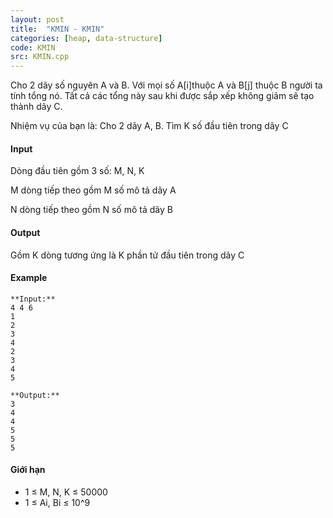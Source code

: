 ```yaml
---
layout: post
title:  "KMIN - KMIN"
categories: [heap, data-structure]
code: KMIN
src: KMIN.cpp
---
```




  


Cho 2 dãy số nguyên A và B. Với mọi số A\[i\]thuộc A và B\[j\] thuộc B người ta tính tổng nó. Tất cả các tổng này sau khi được sắp xếp không giảm sẽ tạo thành dãy C.

Nhiệm vụ của bạn là: Cho 2 dãy A, B. Tìm K số đầu tiên trong dãy C

#### Input

Dòng đầu tiên gồm 3 số: M, N, K

M dòng tiếp theo gồm M số mô tả dãy A

N dòng tiếp theo gồm N số mô tả dãy B

#### Output

Gồm K dòng tương ứng là K phần tử đầu tiên trong dãy C

#### Example

```
**Input:**
4 4 6
1
2
3
4
2
3
4
5

**Output:**
3
4
4
5
5
5

```

#### Giới hạn

*   1 ≤ M, N, K ≤ 50000
*   1 ≤ Ai, Bi ≤ 10^9

<!--more-->

